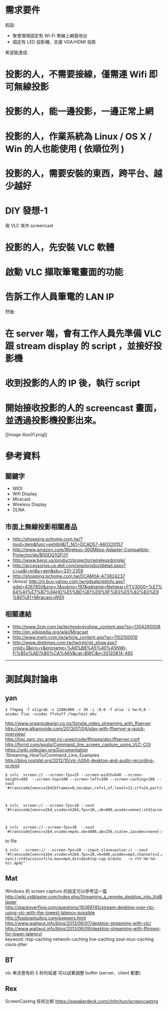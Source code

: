 

# 需求要件

假設:
* 聚會環境固定有 Wi-Fi 無線上網基地台
* 固定有 LED 投影機，支援 VGA/HDMI 投影

希望能達成:
# 投影的人，不需要接線，僅需連 Wifi 即可無線投影
# 投影的人，能一邊投影，一邊正常上網
# 投影的人，作業系統為 Linux / OS X / Win 的人也能使用 ( 依順位列 )
# 投影的人，需要安裝的東西，跨平台、越少越好 



# DIY 發想-1

用 VLC 來作 screencast 

# 投影的人，先安裝 VLC 軟體
# 啟動 VLC 擷取筆電畫面的功能
# 告訴工作人員筆電的 LAN IP

然後:

# 在 server 端，會有工作人員先準備 VLC 跟 stream display 的 script ，並接好投影機
# 收到投影的人的 IP 後，執行 script
# 開始接收投影的人的 screencast 畫面，並透過投影機投影出來。

[[image illus01.png]]


# 參考資料

## 關鍵字

* WIDI
* Wifi Display
* Miracast
* Wireless Display
* DLNA

## 市面上無線投影相關產品


* <http://shopping.pchome.com.tw/?mod=item&func=exhibit&IT_NO=DCAD57-A60320157>  
* <http://www.amazon.com/Wireless-300Mbps-Adapter-Compatible-Projector/dp/B00DQ1QFUY>  
* <http://www.benq.us/product/projector/wirelessdongle/>  
* <http://accessories.us.dell.com/sna/productdetail.aspx?c=us&l=en&s=gen&sku=331-2359>  
* <http://shopping.pchome.com.tw/DCAM0A-A73824237>  
* (Amos) <http://m.buy.yahoo.com.tw/gdsale/gdinfo.asp?gdid=4287650&zno=3&subno=197&gdname=Netgear+PTV3000+%E7%84%A1%E7%B7%9AHD%E5%BD%B1%E9%9F%B3%E5%82%B3%E9%80%81+Miracast+WIDI>  

## 相關連結

* <http://www.2cm.com.tw/technologyshow_content.asp?sn=1304260008>  
* <http://en.wikipedia.org/wiki/Miracast>  
* <http://www.mem.com.tw/article_content.asp?sn=1102100010>  
* <http://www.digitimes.com.tw/tw/rpt/rpt_show.asp?cnlid=3&pro=y&proname=%A6%B8%A5%40%A5NWi-Fi%B5o%AEi%B0%CA%A6V&cat=BWC&v=20120814-465>  


------
# 測試與討論串


## yan



    $ ffmpeg -f x11grab -s 1280x800 -r 30 -i :0.0 -f alsa -i hw:0,0 -acodec flac -vcodec ffvhuff /tmp/test.mkv


<http://www.organicdesign.co.nz/Simple_video_streaming_with_ffserver>  
<http://www.alkannoide.com/2013/07/04/play-with-ffserver-a-quick-overview/>  
<http://hpc.serc.iisc.ernet.in/~sree/code/ffmpeg/doc/ffserver.conf>  
<http://forrst.com/posts/Command_line_screen_capture_using_VLC-COl>  
<https://wiki.videolan.org/Documentation>  :Streaming_HowTo/Command_Line_Examples
<http://blog.nostdal.org/2012/10/vlc-h264-desktop-and-audio-recording-or.html>  


    $ cvlc  screen:// --screen-fps=25 --screen-width=640 --screen-height=480  --screen-top=100 --screen-left=200 --screen-caching=100 --sout  '#transcode{venc=x264{bframes=0,nocabac,ref=1,nf,level=13,crf=24,partitions=none},vcodec=h264,fps=25,vb=3000,width=648,height=480,acodec=none}:duplicate{dst=std{mux=mp4,access=http,dst=192.168.24.139:8080}}'



    $ cvlc  screen:// --screen-fps=10 --sout  '#transcode{venc=x264,vcodec=h264,fps=10,,vb=600,acodec=none}:std{access=http,mux=ts,dst=192.168.24.139:8080}'



    $ cvlc  screen://--screen-fps=30  --sout  '#transcode{venc=x264,vcodec=mp4v,vb=4096,ab=256,scale=,1acodec=none}:std{access=http,mux=ts,dst=192.168.24.139:8080}'


to file


    $ cvlc   screen:// --screen-fps=10 --input-slave=pulse:// --sout   "#transcode{venc=x264,vcodec=h264,fps=10,vb=600,acodec=mp3,channels=2,ab=128,audio-sync}:std{access=file,mux=mp4,dst=desktop-cap-$(date   -u +%Y-%m-%d-%s).mp4}"


## Mat 

Windows 的 screen capture 的設定可以參考這一篇
<http://wiki.vidblaster.com/index.php/Streaming_a_remote_desktop_into_VidBlaster>  
<http://stackoverflow.com/questions/16369745/stream-desktop-over-rtp-using-vlc-with-the-lowest-latency-possible>  
<http://foxdogstudios.com/peepers.html>  
<http://www.waitwut.info/blog/2013/06/07/desktop-streaming-with-vlc/>  
<http://www.waitwut.info/blog/2013/06/09/desktop-streaming-with-ffmpeg-for-lower-latency/>  
keyword: rtsp-caching network-caching live-caching sout-mux-caching clock-jitter


## BT

vlc 串流會有約 5 秒的延遲
可以試著調整 buffer (server、client 都要)


## Rex

ScreenCasting 技術比較
<https://speakerdeck.com/chihchun/screencasting>  